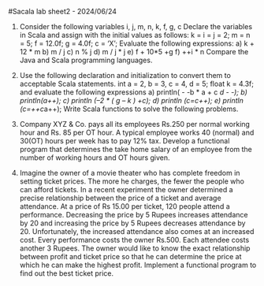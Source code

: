 #Sacala  lab sheet2 - 2024/06/24

1. Consider the following variables
i, j, m, n, k, f, g, c
Declare the variables in Scala and assign with the initial values as
follows: k = i = j = 2;
m = n = 5;
f = 12.0f;
g = 4.0f;
c = ‘X’;
Evaluate the following expressions:
a) k + 12 * m
b) m / j
c) n % j
d) m / j * j
e) f + 10*5 +g
f) ++i * n
Compare the Java and Scala programming languages.


2. Use the following declaration and initialization to convert them to
acceptable Scala statements.
int a = 2, b = 3, c = 4, d = 5;
float k = 4.3f;
and evaluate the following expressions
a) println( - -b * a + c *d - -);
b) println(a++);
c) println (–2 * ( g – k ) +c);
d) println (c=c++);
e) println (c=++c*a++);
Write Scala functions to solve the following problems.

3. Company XYZ & Co. pays all its employees Rs.250 per normal working hour
and Rs. 85 per OT hour. A typical employee works 40 (normal) and 30(OT) hours
per week has to pay 12% tax.
Develop a functional program that determines the take home salary of an
employee from the number of working hours and OT hours given.


5. Imagine the owner of a movie theater who has complete freedom in setting
ticket prices. The more he charges, the fewer the people who can afford tickets.
In a recent experiment the owner determined a precise relationship between the
price of a ticket and average attendance.
At a price of Rs 15.00 per ticket, 120 people attend a performance. Decreasing
the price by 5 Rupees increases attendance by 20 and increasing the price by 5
Rupees decreases attendance by 20.
Unfortunately, the increased attendance also comes at an increased cost. Every
performance costs the owner Rs.500. Each attendee costs another 3 Rupees.
The owner would like to know the exact relationship between profit and ticket
price so that he can determine the price at which he can make the highest profit.
Implement a functional program to find out the best ticket price.






